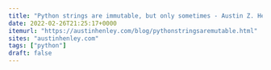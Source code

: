 ```yaml
---
title: "Python strings are immutable, but only sometimes - Austin Z. Henley"
date: 2022-02-26T21:25:17+0000
itemurl: "https://austinhenley.com/blog/pythonstringsaremutable.html"
sites: "austinhenley.com"
tags: ["python"]
draft: false
---
```

